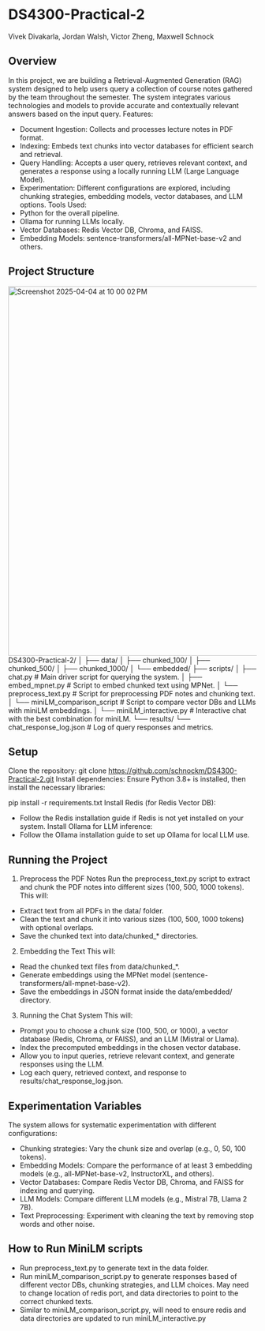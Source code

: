 # DS4300-Practical-2

Vivek Divakarla, Jordan Walsh, Victor Zheng, Maxwell Schnock

##  Overview
In this project, we are building a Retrieval-Augmented Generation (RAG) system designed to help users query a collection of course notes gathered by the team throughout the semester. The system integrates various technologies and models to provide accurate and contextually relevant answers based on the input query.
Features:
- Document Ingestion: Collects and processes lecture notes in PDF format.
- Indexing: Embeds text chunks into vector databases for efficient search and retrieval.
- Query Handling: Accepts a user query, retrieves relevant context, and generates a response using a locally running LLM (Large Language Model).
- Experimentation: Different configurations are explored, including chunking strategies, embedding models, vector databases, and LLM options.
Tools Used:
- Python for the overall pipeline.
- Ollama for running LLMs locally.
- Vector Databases: Redis Vector DB, Chroma, and FAISS.
- Embedding Models: sentence-transformers/all-MPNet-base-v2 and others.

## Project Structure

<img width="749" alt="Screenshot 2025-04-04 at 10 00 02 PM" src="https://github.com/user-attachments/assets/985fa6e2-c000-4ef7-9c96-080d63a14c6e" />
DS4300-Practical-2/
│
├── data/
│   ├── chunked_100/
│   ├── chunked_500/
│   ├── chunked_1000/
│   └── embedded/
├── scripts/
│   ├── chat.py            # Main driver script for querying the system.
│   ├── embed_mpnet.py     # Script to embed chunked text using MPNet.
│   └── preprocess_text.py # Script for preprocessing PDF notes and chunking text.
│   └── miniLM_comparison_script # Script to compare vector DBs and LLMs with miniLM embeddings. 
│   └── miniLM_interactive.py # Interactive chat with the best combination for miniLM. 
└── results/
    └── chat_response_log.json # Log of query responses and metrics.


## Setup
Clone the repository:
git clone https://github.com/schnockm/DS4300-Practical-2.git
Install dependencies: Ensure Python 3.8+ is installed, then install the necessary libraries:

pip install -r requirements.txt
Install Redis (for Redis Vector DB):
- Follow the Redis installation guide if Redis is not yet installed on your system.
Install Ollama for LLM inference:
- Follow the Ollama installation guide to set up Ollama for local LLM use.

## Running the Project
1. Preprocess the PDF Notes
Run the preprocess_text.py script to extract and chunk the PDF notes into different sizes (100, 500, 1000 tokens).
This will:
- Extract text from all PDFs in the data/ folder.
- Clean the text and chunk it into various sizes (100, 500, 1000 tokens) with optional overlaps.
- Save the chunked text into data/chunked_* directories.
2. Embedding the Text
This will:
- Read the chunked text files from data/chunked_*.
- Generate embeddings using the MPNet model (sentence-transformers/all-mpnet-base-v2).
- Save the embeddings in JSON format inside the data/embedded/ directory.
3. Running the Chat System
This will:
- Prompt you to choose a chunk size (100, 500, or 1000), a vector database (Redis, Chroma, or FAISS), and an LLM (Mistral or Llama).
- Index the precomputed embeddings in the chosen vector database.
- Allow you to input queries, retrieve relevant context, and generate responses using the LLM.
- Log each query, retrieved context, and response to results/chat_response_log.json.

## Experimentation Variables
The system allows for systematic experimentation with different configurations:
- Chunking strategies: Vary the chunk size and overlap (e.g., 0, 50, 100 tokens).
- Embedding Models: Compare the performance of at least 3 embedding models (e.g., all-MPNet-base-v2, InstructorXL, and others).
- Vector Databases: Compare Redis Vector DB, Chroma, and FAISS for indexing and querying.
- LLM Models: Compare different LLM models (e.g., Mistral 7B, Llama 2 7B).
- Text Preprocessing: Experiment with cleaning the text by removing stop words and other noise.

## How to Run MiniLM scripts
- Run preprocess_text.py to generate text in the data folder.
- Run miniLM_comparison_script.py to generate responses based of different vector DBs, chunking strategies, and LLM choices. May need to change location of redis port, and data directories to point to the correct chunked texts.
- Similar to miniLM_comparison_script.py, will need to ensure redis and data directories are updated to run miniLM_interactive.py


